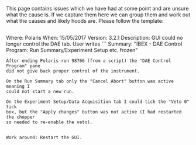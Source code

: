 This page contains issues which we have had at some point and are unsure what the cause is. If we capture them here we can group them and work out what the causes and likely hoods are. Please follow the template:

## 

Where: Polaris
When: 15/05/2017
Version: 3.2.1
Description: GUI could no longer control the DAE tab. User writes
    ```
Summary: "IBEX - DAE Control Program: Run Summary/Experiment Setup etc. frozen"

    After ending Polaris run 98766 (from a script) the "DAE Control Program" pane 
    did not give back proper control of the instrument.
        
    On the Run Summary tab only the "Cancel Abort" button was active meaning I 
    could not start a new run.
    
    On the Experiment Setup/Data Acquisition tab I could tick the "Veto 0" tick 
    box, but the "Apply changes" button was not active (I had restarted the chopper 
    so needed to re-enable the veto).    
```

Work around: Restart the GUI.
